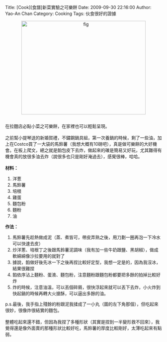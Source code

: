Title: [Cook][食譜]新菜實驗之可樂餅
Date: 2009-09-30 22:16:00
Author: Yao-An Chan
Category: Cooking
Tags: 伙食很好的證據


<div class='post'>
<a onblur="try {parent.deselectBloggerImageGracefully();} catch(e) {}" href="http://4.bp.blogspot.com/_mvtDPM7iODU/SsQ-SNI94dI/AAAAAAAAE14/8tJF6m5aOkY/s1600-h/DSC00460.JPG"><img style="margin: 0px auto 10px; display: block; text-align: center; cursor: pointer; width: 400px; height: 300px;" src="http://4.bp.blogspot.com/_mvtDPM7iODU/SsQ-SNI94dI/AAAAAAAAE14/8tJF6m5aOkY/s400/DSC00460.JPG" alt="fig" id="BLOGGER_PHOTO_ID_5387499536727794130" border="0" /></a><br />在拉麵店必點小菜之可樂餅，在家裡也可以輕鬆呈現。<br /><br />之前幫小提琴送的新婚賀禮，不鏽鋼鍋具組，第一次養鍋的時候，剩了一些油，加上在Costco買了一大袋的馬鈴薯（我想大概有10磅吧），真是做可樂餅的大好機會。在板上爬文，總之就是餡包皮下去炸，做起來的確是簡易又好玩，尤其難得有機會真的放很多油去炸（說很多也只是剛好淹過去），感覺很棒，哈哈。<br /><br /><span style="display: block;" class="PackedElements PackedElements-0"><span style="display: block;" class="PackedElements PackedElements-0"><span style="font-weight: bold;">材料：</span><br /><ol><li>洋蔥<br /></li><li>馬鈴薯</li><li>培根<br /></li><li>雞蛋</li><li>麵包粉</li><li>麵粉<br /></li><li>油<br /></li></ol><span style="font-weight: bold;">作法：<br /></span></span></span><ol><li>馬鈴薯先趁熱做成泥（蒸、煮皆可，帶皮弄熟之後，用刀劃一圈再泡一下冷水可以快速去皮）</li><li>炒洋蔥、培根丁之後跟馬鈴薯泥調味（我有加一些牛奶跟鹽、黑胡椒），做成軟綿綿像沙拉要用的就對了</li><li>據說，餡做好後先冰一下之後再捏比較好定型，我想一定是的，因為我沒冰，結果很難捏<br /></li><li>餡依序沾上麵粉、蛋液、麵包粉，注意麵粉跟麵包粉都要把多餘的拍掉比較好炸</li><li>炸的時候，注意油溫，可以丟個碎屑，很快浮起來就可以丟下去炸，小火炸到快起鍋的時候再轉大火搶酥，可以逼出多餘的油。<br /></li></ol>p.s.最後，我手指上殘餘的粉跟泥我揉成了一小丸（圖的左下角那個），但吃起來很妙，很像炸很結實的麵包。<br /><br />整體吃起來還不錯，但因為我捏了多種形狀（其實是捏到一半變形救不回來），我覺得還是像外面賣的那種形狀比較好吃，馬鈴薯的厚度比較剛好，太薄吃起來有點弱。</div>
